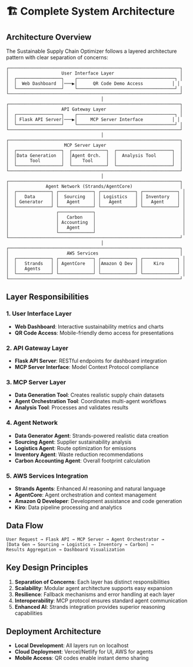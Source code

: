 # 🏗️ Complete System Architecture

## Architecture Overview

The Sustainable Supply Chain Optimizer follows a layered architecture pattern with clear separation of concerns:

```
┌─────────────────────────────────────────────────────────────────┐
│                    User Interface Layer                         │
│  ┌─────────────────┐    ┌─────────────────────────────────────┐ │
│  │  Web Dashboard  │───▶│      QR Code Demo Access           │ │
│  └─────────────────┘    └─────────────────────────────────────┘ │
└─────────────────────────────────────────────────────────────────┘
                                    │
┌─────────────────────────────────────────────────────────────────┐
│                    API Gateway Layer                            │
│  ┌─────────────────┐    ┌─────────────────────────────────────┐ │
│  │ Flask API Server│───▶│     MCP Server Interface           │ │
│  └─────────────────┘    └─────────────────────────────────────┘ │
└─────────────────────────────────────────────────────────────────┘
                                    │
┌─────────────────────────────────────────────────────────────────┐
│                     MCP Server Layer                            │
│  ┌─────────────────┐  ┌─────────────┐  ┌─────────────────────┐  │
│  │Data Generation  │  │Agent Orch.  │  │  Analysis Tool      │  │
│  │     Tool        │  │    Tool     │  │                     │  │
│  └─────────────────┘  └─────────────┘  └─────────────────────┘  │
└─────────────────────────────────────────────────────────────────┘
                                    │
┌─────────────────────────────────────────────────────────────────┐
│              Agent Network (Strands/AgentCore)                  │
│  ┌─────────────┐ ┌─────────────┐ ┌─────────────┐ ┌─────────────┐ │
│  │   Data      │ │  Sourcing   │ │ Logistics   │ │ Inventory   │ │
│  │ Generator   │ │   Agent     │ │   Agent     │ │   Agent     │ │
│  └─────────────┘ └─────────────┘ └─────────────┘ └─────────────┘ │
│                  ┌─────────────┐                                 │
│                  │   Carbon    │                                 │
│                  │ Accounting  │                                 │
│                  │   Agent     │                                 │
│                  └─────────────┘                                 │
└─────────────────────────────────────────────────────────────────┘
                                    │
┌─────────────────────────────────────────────────────────────────┐
│                      AWS Services                               │
│  ┌─────────────┐ ┌─────────────┐ ┌─────────────┐ ┌─────────────┐ │
│  │   Strands   │ │ AgentCore   │ │Amazon Q Dev │ │    Kiro     │ │
│  │   Agents    │ │             │ │             │ │             │ │
│  └─────────────┘ └─────────────┘ └─────────────┘ └─────────────┘ │
└─────────────────────────────────────────────────────────────────┘
```

## Layer Responsibilities

### 1. User Interface Layer
- **Web Dashboard**: Interactive sustainability metrics and charts
- **QR Code Access**: Mobile-friendly demo access for presentations

### 2. API Gateway Layer  
- **Flask API Server**: RESTful endpoints for dashboard integration
- **MCP Server Interface**: Model Context Protocol compliance

### 3. MCP Server Layer
- **Data Generation Tool**: Creates realistic supply chain datasets
- **Agent Orchestration Tool**: Coordinates multi-agent workflows
- **Analysis Tool**: Processes and validates results

### 4. Agent Network
- **Data Generator Agent**: Strands-powered realistic data creation
- **Sourcing Agent**: Supplier sustainability analysis
- **Logistics Agent**: Route optimization for emissions
- **Inventory Agent**: Waste reduction recommendations  
- **Carbon Accounting Agent**: Overall footprint calculation

### 5. AWS Services Integration
- **Strands Agents**: Enhanced AI reasoning and natural language
- **AgentCore**: Agent orchestration and context management
- **Amazon Q Developer**: Development assistance and code generation
- **Kiro**: Data pipeline processing and analytics

## Data Flow

```
User Request → Flask API → MCP Server → Agent Orchestrator →
[Data Gen → Sourcing → Logistics → Inventory → Carbon] →
Results Aggregation → Dashboard Visualization
```

## Key Design Principles

1. **Separation of Concerns**: Each layer has distinct responsibilities
2. **Scalability**: Modular agent architecture supports easy expansion
3. **Resilience**: Fallback mechanisms and error handling at each layer
4. **Interoperability**: MCP protocol ensures standard agent communication
5. **Enhanced AI**: Strands integration provides superior reasoning capabilities

## Deployment Architecture

- **Local Development**: All layers run on localhost
- **Cloud Deployment**: Vercel/Netlify for UI, AWS for agents
- **Mobile Access**: QR codes enable instant demo sharing